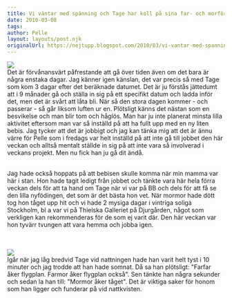 ```yaml
---
title: Vi väntar med spänning och Tage har koll på sina far- och morföräldrar.
date: 2010-03-08
tags: 	
author: Pelle
layout: layouts/post.njk
originalUrl: https://nejtupp.blogspot.com/2010/03/vi-vantar-med-spanning-och-tage-har.html
---
```


<img src="../../../img/2010/03/iPhone-IMG_0242.jpg"><br>Det är förvånansvärt påfrestande att gå över tiden även om det bara är några enstaka dagar. Jag känner igen känslan, det var precis så med Tage som kom 3 dagar efter det beräknade datumet. Det är ju förstås jättedumt att i 9 månader gå och ställa in sig på ett specifikt datum och ladda inför det, men det är svårt att låta bli. När så den stora dagen kommer - och passerar - så går liksom luften ur en. Plötsligt känns det nästan som en besvikelse och man blir tom och håglös. Man har ju inte planerat minsta lilla aktivitet eftersom man var så inställd på att ha fullt upp med en ny liten bebis. Jag tycker att det är jobbigt och jag kan tänka mig att det är ännu värre för Pelle som i fredags var helt inställd på att inte gå till jobbet den här veckan och alltså mentalt ställde in sig på att inte vara så involverad i veckans projekt. Men nu fick han ju gå dit ändå.
<br><br>

Jag hade också hoppats på att bebisen skulle komma när min mamma var här i stan. Hon hade tagit ledigt från jobbet och tänkte vara här hela förra veckan dels för att ta hand om Tage när vi var på BB och dels för att få se den lilla nyfödingen, det som är det bästa hon vet. När mormor hade dött tog hon tåget upp hit och vi hade 2 mysiga dagar i vintriga soliga Stockholm, bl a var vi på Thielska Galleriet på Djurgården, något som verkligen kan rekommenderas för de som ej varit där. Den här veckan var hon tyvärr tvungen att vara hemma och jobba igen.
<br><br>

<br><img src="../../../img/2010/03/Tage+fyller+2+%C3%A5r-_MG_0149.jpg"><br>Igår när jag låg bredvid Tage vid nattningen hade han varit helt tyst i 10 minuter och jag trodde att han hade somnat. Då sa han plötsligt: "Farfar åker flygplan. Farmor åker flygplan också". Sen tänkte han några sekunder och sedan la han till: "Mormor åker tåget". Det är viktiga saker för honom som han ligger och funderar på vid nattkvisten.
